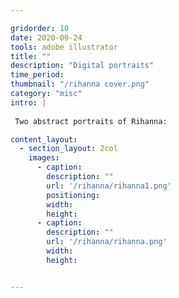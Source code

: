 ```yaml
---

gridorder: 10
date: 2020-09-24
tools: adobe illustrator
title: ""
description: "Digital portraits"
time_period:
thumbnail: "/rihanna cover.png"
category: "misc"
intro: |
 
 Two abstract portraits of Rihanna:

content_layout:
  - section_layout: 2col
    images:
      - caption:
        description: ""
        url: '/rihanna/rihanna1.png'
        positioning: 
        width:
        height:
      - caption:
        description: ""
        url: '/rihanna/rihanna.png'
        width:
        height:


---
```

